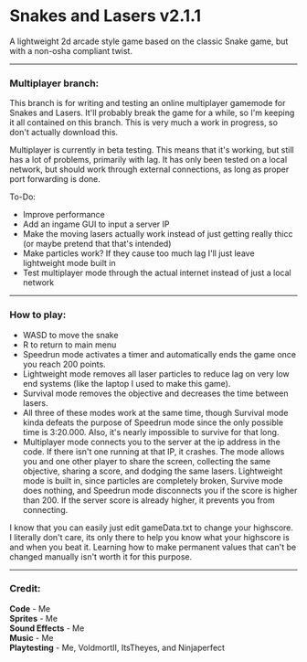 # Snakes and Lasers v2.1.1
A lightweight 2d arcade style game based on the classic Snake game, but with a non-osha compliant twist.

---

### Multiplayer branch:
This branch is for writing and testing an online multiplayer gamemode for Snakes and Lasers. It'll probably break the game for a while, so I'm keeping it all contained on this branch. This is very much a work in progress, so don't actually download this.

Multiplayer is currently in beta testing. This means that it's working, but still has a lot of problems, primarily with lag. It has only been tested on a local network, but should work through external connections, as long as proper port forwarding is done.

To-Do:
 - Improve performance
 - Add an ingame GUI to input a server IP
 - Make the moving lasers actually work instead of just getting really thicc (or maybe pretend that that's intended)
 - Make particles work? If they cause too much lag I'll just leave lightweight mode built in
 - Test multiplayer mode through the actual internet instead of just a local network

---

### How to play:   
 - WASD to move the snake   
 - R to return to main menu   
 - Speedrun mode activates a timer and automatically ends the game once you reach 200 points.   
 - Lightweight mode removes all laser particles to reduce lag on very low end systems (like the laptop I used to make this game).   
 - Survival mode removes the objective and decreases the time between lasers.   
 - All three of these modes work at the same time, though Survival mode kinda defeats the purpose of Speedrun mode since the only possible time is 3:20.000. Also, it's nearly impossible to survive for that long.   
 - Multiplayer mode connects you to the server at the ip address in the code. If there isn't one running at that IP, it crashes. The mode allows you and one other player to share the screen, collecting the same objective, sharing a score, and dodging the same lasers. Lightweight mode is built in, since particles are completely broken, Survive mode does nothing, and Speedrun mode disconnects you if the score is higher than 200. If the server score is already higher, it prevents you from connecting.

I know that you can easily just edit gameData.txt to change your highscore. I literally don't care, its only
there to help you know what your highscore is and when you beat it. Learning how to make permanent values that can't be changed manually isn't worth it for this purpose.

---

### Credit:   
**Code** - Me   
**Sprites** - Me   
**Sound Effects** - Me   
**Music** - Me   
**Playtesting** - Me, VoldmortII, ItsTheyes, and Ninjaperfect   
